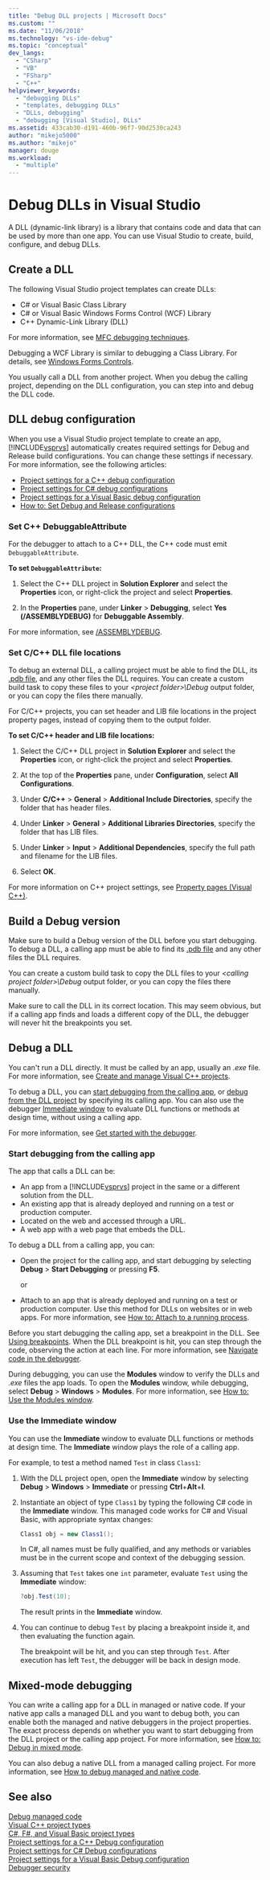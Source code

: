```yaml
---
title: "Debug DLL projects | Microsoft Docs"
ms.custom: ""
ms.date: "11/06/2018"
ms.technology: "vs-ide-debug"
ms.topic: "conceptual"
dev_langs: 
  - "CSharp"
  - "VB"
  - "FSharp"
  - "C++"
helpviewer_keywords: 
  - "debugging DLLs"
  - "templates, debugging DLLs"
  - "DLLs, debugging"
  - "debugging [Visual Studio], DLLs"
ms.assetid: 433cab30-d191-460b-96f7-90d2530ca243
author: "mikejo5000"
ms.author: "mikejo"
manager: douge
ms.workload: 
  - "multiple"
---
```

# Debug DLLs in Visual Studio

A DLL (dynamic-link library) is a library that contains code and data that can be used by more than one app. You can use Visual Studio to create, build, configure, and debug DLLs. 

## Create a DLL

The following Visual Studio project templates can create DLLs:

- C# or Visual Basic Class Library 
- C# or Visual Basic Windows Forms Control (WCF) Library 
- C++ Dynamic-Link Library (DLL)

For more information, see [MFC debugging techniques](../debugger/mfc-debugging-techniques.md).

Debugging a WCF Library is similar to debugging a Class Library. For details, see [Windows Forms Controls](/dotnet/framework/winforms/controls/index).  

You usually call a DLL from another project. When you debug the calling project, depending on the DLL configuration, you can step into and debug the DLL code. 

## <a name="vxtskdebuggingdllprojectschangingdefaultconfigurations"></a> DLL debug configuration

When you use a Visual Studio project template to create an app, [!INCLUDE[vsprvs](../code-quality/includes/vsprvs_md.md)] automatically creates required settings for Debug and Release build configurations. You can change these settings if necessary. For more information, see the following articles:

- [Project settings for a C++ debug configuration](../debugger/project-settings-for-a-cpp-debug-configuration.md)
- [Project settings for C# debug configurations](../debugger/project-settings-for-csharp-debug-configurations.md)
- [Project settings for a Visual Basic debug configuration](../debugger/project-settings-for-a-visual-basic-debug-configuration.md)
- [How to: Set Debug and Release configurations](../debugger/how-to-set-debug-and-release-configurations.md)  
  
### Set C++ DebuggableAttribute

For the debugger to attach to a C++ DLL, the C++ code must emit `DebuggableAttribute`. 

**To set `DebuggableAttribute`:**

1. Select the C++ DLL project in **Solution Explorer** and select the **Properties** icon, or right-click the project and select **Properties**. 
   
1. In the **Properties** pane, under **Linker** > **Debugging**, select **Yes (/ASSEMBLYDEBUG)** for **Debuggable Assembly**. 

For more information, see [/ASSEMBLYDEBUG](/cpp/build/reference/assemblydebug-add-debuggableattribute).  

### <a name="vxtskdebuggingdllprojectsexternal"></a> Set C/C++ DLL file locations 

To debug an external DLL, a calling project must be able to find the DLL, its [.pdb file](../debugger/specify-symbol-dot-pdb-and-source-files-in-the-visual-studio-debugger.md), and any other files the DLL requires. You can create a custom build task to copy these files to your *\<project folder>\Debug* output folder, or you can copy the files there manually.

For C/C++ projects, you can set header and LIB file locations in the project property pages, instead of copying them to the output folder. 

**To set C/C++ header and LIB file locations:**

1. Select the C/C++ DLL project in **Solution Explorer** and select the **Properties** icon, or right-click the project and select **Properties**. 
   
1. At the top of the **Properties** pane, under **Configuration**, select **All Configurations**.
   
1. Under **C/C++** > **General** > **Additional Include Directories**, specify the folder that has header files.
   
1. Under **Linker** > **General** > **Additional Libraries Directories**, specify the folder that has LIB files. 
   
1. Under **Linker** > **Input** > **Additional Dependencies**, specify the full path and filename for the LIB files.

1. Select **OK**.

For more information on C++ project settings, see [Property pages (Visual C++)](/cpp/ide/property-pages-visual-cpp).
  
##  <a name="vxtskdebuggingdllprojectsbuildingadebugversion"></a> Build a Debug version  

Make sure to build a Debug version of the DLL before you start debugging. To debug a DLL, a calling app must be able to find its [.pdb file](../debugger/specify-symbol-dot-pdb-and-source-files-in-the-visual-studio-debugger.md) and any other files the DLL requires. 

You can create a custom build task to copy the DLL files to your *\<calling project folder>\Debug* output folder, or you can copy the files there manually.

Make sure to call the DLL in its correct location. This may seem obvious, but if a calling app finds and loads a different copy of the DLL, the debugger will never hit the breakpoints you set. 

##  <a name="vxtskdebuggingdllprojectswaystodebugthedll"></a> Debug a DLL  

You can't run a DLL directly. It must be called by an app, usually an *.exe* file. For more information, see [Create and manage Visual C++ projects](/cpp/ide/creating-and-managing-visual-cpp-projects). 

To debug a DLL, you can [start debugging from the calling app](#vxtskdebuggingdllprojectsthecallingapplication), or [debug from the DLL project](how-to-debug-from-a-dll-project.md) by specifying its calling app. You can also use the debugger [Immediate window](#vxtskdebuggingdllprojectstheimmediatewindow) to evaluate DLL functions or methods at design time, without using a calling app.

For more information, see [Get started with the debugger](getting-started-with-the-debugger.md).

### <a name="vxtskdebuggingdllprojectsthecallingapplication"></a> Start debugging from the calling app

The app that calls a DLL can be:  
  
- An app from a [!INCLUDE[vsprvs](../code-quality/includes/vsprvs_md.md)] project in the same or a different solution from the DLL.  
- An existing app that is already deployed and running on a test or production computer.  
- Located on the web and accessed through a URL.  
- A web app with a web page that embeds the DLL.  
  

To debug a DLL from a calling app, you can:  
  
- Open the project for the calling app, and start debugging by selecting **Debug** > **Start Debugging** or pressing **F5**.  

  or  

- Attach to an app that is already deployed and running on a test or production computer. Use this method for DLLs on websites or in web apps. For more information, see [How to: Attach to a running process](../debugger/attach-to-running-processes-with-the-visual-studio-debugger.md).  
  
Before you start debugging the calling app, set a breakpoint in the DLL. See [Using breakpoints](../debugger/using-breakpoints.md). When the DLL breakpoint is hit, you can step through the code, observing the action at each line. For more information, see [Navigate code in the debugger](../debugger/navigating-through-code-with-the-debugger.md).
  
During debugging, you can use the **Modules** window to verify the DLLs and *.exe* files the app loads. To open the **Modules** window, while debugging, select **Debug** > **Windows** > **Modules**. For more information, see [How to: Use the Modules window](../debugger/how-to-use-the-modules-window.md). 

###  <a name="vxtskdebuggingdllprojectstheimmediatewindow"></a> Use the Immediate window  

You can use the **Immediate** window to evaluate DLL functions or methods at design time. The **Immediate** window plays the role of a calling app. 

For example, to test a method named `Test` in class `Class1`:

1. With the DLL project open, open the **Immediate** window by selecting **Debug** > **Windows** > **Immediate** or pressing **Ctrl**+**Alt**+**I**.  
   
1. Instantiate an object of type `Class1` by typing the following C# code in the **Immediate** window. This managed code works for C# and Visual Basic, with appropriate syntax changes:  
   
   ```csharp
   Class1 obj = new Class1();  
   ```  
  
   In C#, all names must be fully qualified, and any methods or variables must be in the current scope and context of the debugging session.  
   
1. Assuming that `Test` takes one `int` parameter, evaluate `Test` using the **Immediate** window:  
   
   ```csharp
   ?obj.Test(10);  
   ```  
   
   The result prints in the **Immediate** window.  
   
1. You can continue to debug `Test` by placing a breakpoint inside it, and then evaluating the function again.  
   
   The breakpoint will be hit, and you can step through `Test`. After execution has left `Test`, the debugger will be back in design mode.

##  <a name="vxtskdebuggingdllprojectsmixedmodedebugging"></a> Mixed-mode debugging  

You can write a calling app for a DLL in managed or native code. If your native app calls a managed DLL and you want to debug both, you can enable both the managed and native debuggers in the project properties. The exact process depends on whether you want to start debugging from the DLL project or the calling app project. For more information, see [How to: Debug in mixed mode](../debugger/how-to-debug-in-mixed-mode.md). 

You can also debug a native DLL from a managed calling project. For more information, see [How to debug managed and native code](how-to-debug-managed-and-native-code.md). 

## See also  
 [Debug managed code](../debugger/debugging-managed-code.md)   
 [Visual C++ project types](../debugger/debugging-preparation-visual-cpp-project-types.md)   
 [C#, F#, and Visual Basic project types](../debugger/debugging-preparation-csharp-f-hash-and-visual-basic-project-types.md)   
 [Project settings for a C++ Debug configuration](../debugger/project-settings-for-a-cpp-debug-configuration.md)   
 [Project settings for  C# Debug configurations](../debugger/project-settings-for-csharp-debug-configurations.md)   
 [Project settings for a Visual Basic Debug configuration](../debugger/project-settings-for-a-visual-basic-debug-configuration.md)   
 [Debugger security](../debugger/debugger-security.md)
